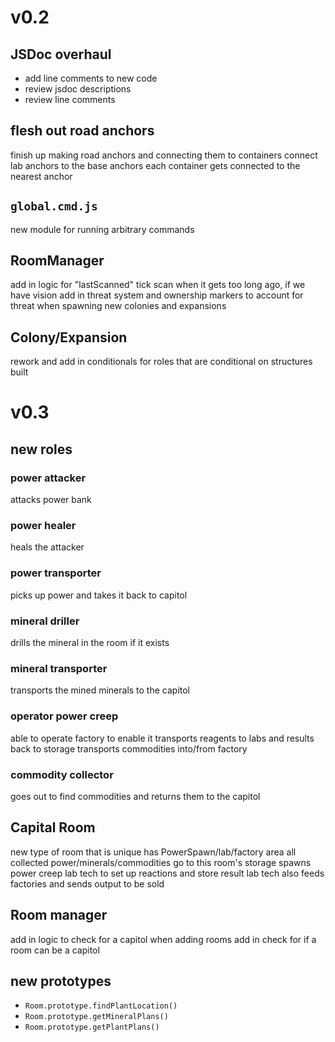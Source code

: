 # v0.2

## JSDoc overhaul
- add line comments to new code
- review jsdoc descriptions
- review line comments

## flesh out road anchors
finish up making road anchors and connecting them to containers
connect lab anchors to the base anchors
each container gets connected to the nearest anchor

## `global.cmd.js`
new module for running arbitrary commands

## RoomManager
add in logic for "lastScanned" tick
scan when it gets too long ago, if we have vision
add in threat system and ownership markers to
account for threat when spawning new colonies and expansions

## Colony/Expansion
rework and add in conditionals for roles that are conditional on structures built

# v0.3

## new roles

### power attacker
attacks power bank

### power healer
heals the attacker

### power transporter
picks up power and takes it back to capitol

### mineral driller
drills the mineral in the room if it exists

### mineral transporter
transports the mined minerals to the capitol

### operator power creep
able to operate factory to enable it
transports reagents to labs and results back to storage
transports commodities into/from factory

### commodity collector
goes out to find commodities and returns them to the capitol

## Capital Room
new type of room that is unique
has PowerSpawn/lab/factory area
all collected power/minerals/commodities go to this room's storage
spawns power creep lab tech to set up reactions and store result
lab tech also feeds factories and sends output to be sold

## Room manager
add in logic to check for a capitol when adding rooms
add in check for if a room can be a capitol

## new prototypes
- `Room.prototype.findPlantLocation()`
- `Room.prototype.getMineralPlans()`
- `Room.prototype.getPlantPlans()`
